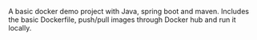 A basic docker demo project with Java, spring boot and maven. Includes the basic Dockerfile, push/pull images through Docker hub and run it locally.
